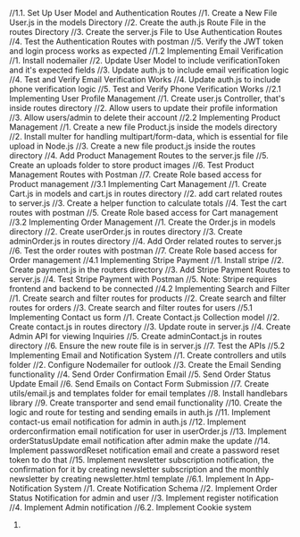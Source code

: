 //1.1. Set Up User Model and Authentication Routes
//1. Create a New File User.js in the models Directory
//2. Create the auth.js Route File in the routes Directory
//3. Create the server.js File to Use Authentication Routes
//4. Test the Authentication Routes with postman
//5. Verify the JWT token and login process works as expected
//1.2 Implementing Email Verification
//1. Install nodemailer
//2. Update User Model to include verificationToken and it's expected fields
//3. Update auth.js to include email verification logic
//4. Test and Verify Email Verification Works
//4. Update auth.js to include phone verification logic
//5. Test and Verify Phone Verification Works
//2.1 Implementing User Profile Management
//1. Create user.js Controller, that's inside routes directory
//2. Allow users to update their profile information
//3. Allow users/admin to delete their account
//2.2 Implementing Product Management
//1. Create a new file Product.js inside the models directory
//2. Install multer for handling multipart/form-data, which is essential for file upload in Node.js
//3. Create a new file product.js inside the routes directory
//4. Add Product Management Routes to the server.js file
//5. Create an uploads folder to store product images
//6. Test Product Management Routes with Postman
//7. Create Role based access for Product management
//3.1 Implementing Cart Management
//1. Create Cart.js in models and cart.js in routes directory
//2. add cart related routes to server.js
//3. Create a helper function to calculate totals
//4. Test the cart routes with postman
//5. Create Role based access for Cart management
//3.2 Implementing Order Management
//1. Create the Order.js in models directory
//2. Create userOrder.js in routes directory
//3. Create adminOrder.js in routes directory
//4. Add Order related routes to server.js
//6. Test the order routes with postman
//7. Create Role based access for Order management
//4.1 Implementing Stripe Payment
//1. Install stripe
//2. Create payment.js in the routers directory
//3. Add Stripe Payment Routes to server.js
//4. Test Stripe Payment with Postman
//5. Note: Stripe requires frontend and backend to be connected
//4.2 Implementing Search and Filter
//1. Create search and filter routes for products
//2. Create search and filter routes for orders
//3. Create search and filter routes for users
//5.1 Implementing Contact us form
//1. Create Contact.js Collection model
//2. Create contact.js in routes directory
//3. Update route in server.js
//4. Create Admin API for viewing Inquiries
//5. Create adminContact.js in routes directory
//6. Ensure the new route file is in server.js
//7. Test the APIs
//5.2 Implementing Email and Notification System
//1. Create controllers and utils folder
//2. Configure Nodemailer for outlook
//3. Create the Email Sending functionality
//4. Send Order Confirmation Email
//5. Send Order Status Update Email
//6. Send Emails on Contact Form Submission
//7. Create utils/email.js and templates folder for email templates
//8. Install handlebars library
//9. Create transporter and send email functionality
//10. Create the logic and route for testing and sending emails in auth.js
//11. Implement contact-us email notification for admin in auth.js
//12. Implement orderconfirmation email notification for user in userOrder.js
//13. Implement orderStatusUpdate email notification after admin make the update
//14. Implement passwordReset notification email and create a password reset token to do that
//15. Implement newsletter subscription notification, the confirmation for it by creating newsletter subscription and the monthly newsletter by creating newsletter.html template
//6.1. Implement In App-Notification System
//1. Create Notification Schema
//2. Implement Order Status Notification for admin and user
//3. Implement register notification
//4. Implement Admin notification
//6.2. Implement Cookie system

1.
